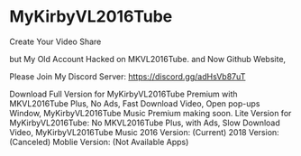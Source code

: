 # MyKirbyVL2016Tube
Create Your Video Share

but My Old Account Hacked on MKVL2016Tube.
and Now Github Website, 

Please Join My Discord Server:
https://discord.gg/adHsVb87uT

Download Full Version for MyKirbyVL2016Tube Premium with MKVL2016Tube Plus, No Ads, Fast Download Video, Open pop-ups Window, MyKirbyVL2016Tube Music Premium
making soon.
Lite Version for MyKirbyVL2016Tube: No MKVL2016Tube Plus, with Ads, Slow Download Video, MyKirbyVL2016Tube Music
2016 Version: (Current)
2018 Version: (Canceled)
Moblie Version: (Not Available Apps)
